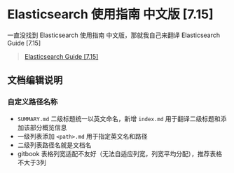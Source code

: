 # Elasticsearch 使用指南 中文版 [7.15]

一直没找到 Elasticsearch 使用指南 中文版，那就我自己来翻译 Elasticsearch Guide [7.15]

> [Elasticsearch Guide [7.15]](https://www.elastic.co/guide/en/elasticsearch/reference/7.15/index.html)

## 文档编辑说明

### 自定义路径名称

- `SUMMARY.md` 二级标题统一以英文命名，新增 `index.md` 用于翻译二级标题和添加该部分概览信息
- 一级列表添加 `<path>.md` 用于指定英文名和路径
- 二级列表路径名就是文档名
- gitbook 表格列宽适配不友好（无法自适应列宽，列宽平均分配），推荐表格不大于3列
